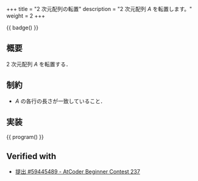 +++
title = "2 次元配列の転置"
description = "2 次元配列 $A$ を転置します。"
weight = 2
+++

{{ badge() }}

## 概要
2 次元配列 $A$ を転置する．

## 制約
- $A$ の各行の長さが一致していること．

## 実装
{{ program() }}

## Verified with
- [提出 #59445489 - AtCoder Beginner Contest 237](https://atcoder.jp/contests/abc237/submissions/59445489)
